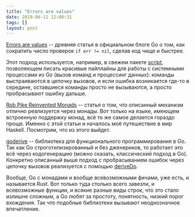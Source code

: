 ```yaml
---
title: "Errors are values"
date: 2019-06-12 12:00:31
tags: []
layout: post
---
```


[Errors are values](https://blog.golang.org/errors-are-values) -- древняя статья в официальном блоге Go о том, как сократить число проверок `if err != nil`, сделав код чище и быстрее.

Этот подход используется, например, в свежем пакете [script](https://github.com/bitfield/script), позволяющем писать красивые пайплайны для работы с системными процессами из Go (вызов команд и процессинг данных): команды выстраиваются в цепочку вызовов, и если ошибка возникается где-то в середине, оставшиеся команды просто не вызываются, а просто пробрасывают ошибку дальше.

[Rob Pike Reinvented Monads](https://www.innoq.com/en/blog/golang-errors-monads/) -- статья о том, что описанный механизм отлично реализуется через монады. Вот только на языке, имеющем встроенную поддержку монад, всё то же самое делается гораздо проще. Именно с этой статьи и началось моё путешествие в мир Haskell. Посмотрим, что из этого выйдет.

[goderive](https://github.com/awalterschulze/goderive) -- библиотека для функционального программирования в Go. Так как Go строготипизированный и без дженериков, то работает это всё через кодогенерацию (можно сказать, классический подход в Go). Конкретно описанный выше подход с пробрасыванием ошибок через цепочку вызовов реализуется с помощью [deriveDo](https://github.com/awalterschulze/goderive/tree/master/example/plugin/do).

Вообще, Go с монадами и вообще всевозможными фичами, уже есть, и называется Rust. Вот только туда столько всего завезли, и всевозможные функции, и всякие разные виды строк, что это стало излишне сложным, а Go любят за простоту, понятность, низкий порог вхождения. Так что подобные библиотеки вызывают неоднозначное впечатление.
